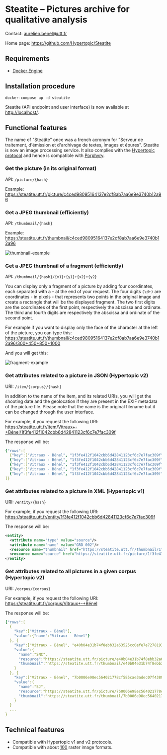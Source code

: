 Steatite – Pictures archive for qualitative analysis
====================================================

Contact: <aurelien.benel@utt.fr>

Home page: <https://github.com/Hypertopic/Steatite>


## Requirements

* [Docker Engine](https://docs.docker.com/install/)


## Installation procedure

    docker-compose up -d steatite

Steatite (API endpoint and user interface) is now available at <http://localhost/>.


## Functional features

The name of "Steatite" once was a french acronym for "Serveur de traitement, d'émission et d'archivage de textes, images et épures".
Steatite is now an image processing service.
It also complies with the [Hypertopic protocol](https://github.com/Hypertopic/Protocol) and hence is compatible with [Porphyry](https://github.com/Hypertopic/Porphyry).

### Get the picture (in its original format)

API: `/picture/{hash}`

Example: <https://steatite.utt.fr/picture/c4ced98095164137e2df8ab7aa6e9e3740b12a96>

### Get a JPEG thumbnail (efficiently)

API: `/thumbnail/{hash}`

Example: <https://steatite.utt.fr/thumbnail/c4ced98095164137e2df8ab7aa6e9e3740b12a96>

![thumbnail-example](https://steatite.utt.fr/thumbnail/c4ced98095164137e2df8ab7aa6e9e3740b12a96)

### Get a JPEG thumbnail of a fragment (efficiently)

API: `/thumbnail/{hash}/{x1}+{y1}+{x2}+{y2}`

You can display only a fragment of a picture by adding four coordinates, each separated with a  `+`  at the end of your request. The four digits `(\d+)` are coordinates - in pixels - that represents two points in the original image and create a rectangle that will be the displayed fragment.
The two first digits are the coordinates of the first point, respectively the abscissa and ordinate. The third and fourth digits are respectively the abscissa and ordinate of the second point.

For example if you want to display only the face of the character at the left of the picture, you can type this:
<https://steatite.utt.fr/thumbnail/c4ced98095164137e2df8ab7aa6e9e3740b12a96/300+450+850+1000>

And you will get this:

![fragment-example](https://steatite.utt.fr/thumbnail/c4ced98095164137e2df8ab7aa6e9e3740b12a96/300+450+850+1000)

### Get attributes related to a picture in JSON (Hypertopic v2)

URI: `/item/{corpus}/{hash}`

In addition to the name of the item, and its related URIs,
you will get the shooting date and the geolocation if they are present in the EXIF metadata of the picture file.
Please note that the name is the original filename but it can be changed through the user interface.

For example, if you request the following URI:
<https://steatite.utt.fr/item/Vitraux+-+Bénel/1f3fe412f1042cbb6d42841123cf6c7e7fac309f>

The response will be:

```yaml
{"rows":[
  {"key":["Vitraux - Bénel", "1f3fe412f1042cbb6d42841123cf6c7e7fac309f"], "value":{"name":"GRD 002"}},
  {"key":["Vitraux - Bénel", "1f3fe412f1042cbb6d42841123cf6c7e7fac309f"], "value":{"resource":"https://steatite.utt.fr/picture/1f3fe412f1042cbb6d42841123cf6c7e7fac309f"}},
  {"key":["Vitraux - Bénel", "1f3fe412f1042cbb6d42841123cf6c7e7fac309f"], "value":{"thumbnail":"https://steatite.utt.fr/thumbnail/1f3fe412f1042cbb6d42841123cf6c7e7fac309f"}},
  {"key":["Vitraux - Bénel", "1f3fe412f1042cbb6d42841123cf6c7e7fac309f"], "value":{"created":"2019-02-24"}},
  {"key":["Vitraux - Bénel", "1f3fe412f1042cbb6d42841123cf6c7e7fac309f"], "value":{"spatial":"48 deg 18' 26.88\" N, 4 deg 19' 18.32\" E"}}
]}
```

### Get attributes related to a picture in XML (Hypertopic v1)

URI: `/entity/{hash}`

For example, if you request the following URI:
<https://steatite.utt.fr/entity/1f3fe412f1042cbb6d42841123cf6c7e7fac309f>

The response will be:

```xml
<entity>
  <attribute name="type" value="source"/>
  <attribute name="name" value="GRD 002"/>
  <resource name="thumbnail" href="https://steatite.utt.fr/thumbnail/1f3fe412f1042cbb6d42841123cf6c7e7fac309f"/>
  <resource name="source" href="https://steatite.utt.fr/picture/1f3fe412f1042cbb6d42841123cf6c7e7fac309f"/>
</entity>
```

### Get attributes related to all pictures in a given corpus (Hypertopic v2)

URI: `/corpus/{corpus}`

For example, if you request the following URI:
<https://steatite.utt.fr/corpus/Vitraux+-+Bénel>

The response will be:

```yaml
{"rows":[
  {
    "key":["Vitraux - Bénel"],
    "value":{"name":"Vitraux - Bénel"}
  }, {
    "key":["Vitraux - Bénel", "e40b04e31b74f8ebb32a63525cc0efe7e7278193"],
    "value":{
      "name":"SNC",
      "resource":"https://steatite.utt.fr/picture/e40b04e31b74f8ebb32a63525cc0efe7e7278193",
      "thumbnail":"https://steatite.utt.fr/thumbnail/e40b04e31b74f8ebb32a63525cc0efe7e7278193"
    }
  }, {
    "key":["Vitraux - Bénel", "7b0006e98ec564021778cf585cae3adec07f4389"],
    "value":{
      "name":"SJ",
      "resource":"https://steatite.utt.fr/picture/7b0006e98ec564021778cf585cae3adec07f4389",
      "thumbnail":"https://steatite.utt.fr/thumbnail/7b0006e98ec564021778cf585cae3adec07f4389"
    }
  }
  ...
}
```

## Technical features

- Compatible with Hypertopic v1 and v2 protocols.
- Compatible with about [100](http://netpbm.sourceforge.net/doc/directory.html#converters) raster image formats.
